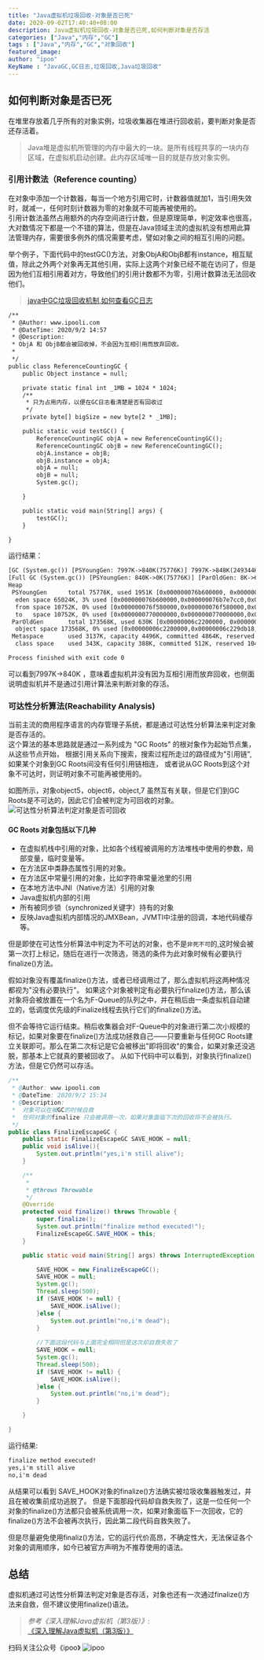 ```yaml
---
title: "Java虚拟机垃圾回收-对象是否已死"
date: 2020-09-02T17:40:40+08:00
description: Java虚拟机垃圾回收-对象是否已死,如何判断对象是否存活
categories: ["Java","内存","GC"]
tags : ["Java","内存","GC","对象回收"]
featured_image:
author: "ipoo"
KeyName : "JavaGC,GC日志,垃圾回收,Java垃圾回收"
---
```


## 如何判断对象是否已死
在堆里存放着几乎所有的对象实例，垃圾收集器在堆进行回收前，要判断对象是否还存活着。
> Java堆是虚拟机所管理的内存中最大的一块。是所有线程共享的一块内存区域，在虚拟机启动创建。此内存区域唯一目的就是存放对象实例。

### 引用计数法（Reference counting）
在对象中添加一个计数器，每当一个地方引用它时，计数器值就加1，当引用失效时，就减一，任何时刻计数器为零的对象就不可能再被使用的。</br>
引用计数法虽然占用额外的内存空间进行计数，但是原理简单，判定效率也很高，大对数情况下都是一个不错的算法，但是在Java领域主流的虚拟机没有想用此算法管理内存，需要很多例外的情况需要考虑，譬如对象之间的相互引用的问题。

举个例子，下面代码中的testGC()方法，对象ObjA和ObjB都有instance，相互赋值，除此之外两个对象再无其他引用，实际上这两个对象已经不能在访问了，但是因为他们互相引用着对方，导致他们的引用计数都不为零，引用计数算法无法回收他们。

> [java中GC垃圾回收机制,如何查看GC日志](https://www.ipooli.com/2020/05/javagccheck/)

```txt
/**
 * @Author: www.ipooli.com
 * @DateTime: 2020/9/2 14:57
 * @Description:
 * ObjA 和 ObjB都会被回收掉，不会因为互相引用而放弃回收。
 *
 */
public class ReferenceCountingGC {
    public Object instance = null;

    private static final int _1MB = 1024 * 1024;
    /**
     * 只为占用内存，以便在GC日志看清楚是否有回收过
     */
    private byte[] bigSize = new byte[2 * _1MB];

    public static void testGC() {
        ReferenceCountingGC objA = new ReferenceCountingGC();
        ReferenceCountingGC objB = new ReferenceCountingGC();
        objA.instance = objB;
        objB.instance = objA;
        objA = null;
        objB = null;
        System.gc();

    }

    public static void main(String[] args) {
        testGC();
    }

}

```
运行结果：
```txt
[GC (System.gc()) [PSYoungGen: 7997K->840K(75776K)] 7997K->848K(249344K), 0.0012598 secs] [Times: user=0.00 sys=0.00, real=0.00 secs] 
[Full GC (System.gc()) [PSYoungGen: 840K->0K(75776K)] [ParOldGen: 8K->630K(173568K)] 848K->630K(249344K), [Metaspace: 3122K->3122K(1056768K)], 0.0043636 secs] [Times: user=0.00 sys=0.00, real=0.00 secs] 
Heap
 PSYoungGen      total 75776K, used 1951K [0x000000076b600000, 0x0000000770a80000, 0x00000007c0000000)
  eden space 65024K, 3% used [0x000000076b600000,0x000000076b7e7cc0,0x000000076f580000)
  from space 10752K, 0% used [0x000000076f580000,0x000000076f580000,0x0000000770000000)
  to   space 10752K, 0% used [0x0000000770000000,0x0000000770000000,0x0000000770a80000)
 ParOldGen       total 173568K, used 630K [0x00000006c2200000, 0x00000006ccb80000, 0x000000076b600000)
  object space 173568K, 0% used [0x00000006c2200000,0x00000006c229db18,0x00000006ccb80000)
 Metaspace       used 3137K, capacity 4496K, committed 4864K, reserved 1056768K
  class space    used 343K, capacity 388K, committed 512K, reserved 1048576K

Process finished with exit code 0

```

可以看到7997K->840K ，意味着虚拟机并没有因为互相引用而放弃回收，也侧面说明虚拟机并不是通过引用计算法来判断对象的存活。


### 可达性分析算法(Reachability Analysis)

当前主流的商用程序语言的内存管理子系统，都是通过可达性分析算法来判定对象是否存活的。</br>
这个算法的基本思路就是通过一系列成为 "GC Roots" 的根对象作为起始节点集，从这些节点开始，
根据引用关系向下搜索，搜索过程所走过的路径成为"引用链",如果某个对象到GC Roots间没有任何引用链相连，
或者说从GC Roots到这个对象不可达时，则证明对象不可能再被使用的。

如图所示，对象object5，object6，object,7 虽然互有关联，但是它们到GC Roots是不可达的，因此它们会被判定为可回收的对象。
![可达性分析算法判定对象是否可回收](http://oss.ipooli.com/uploads%2F2020%2F09%2F02%2FGC%20Roots.png?Expires=1599036647)
#### GC Roots 对象包括以下几种
- 在虚拟机栈中引用的对象，比如各个线程被调用的方法堆栈中使用的参数，局部变量，临时变量等。
- 在方法区中类静态属性引用的对象。
- 在方法区中常量引用的对象，比如字符串常量池里的引用
- 在本地方法中JNI（Native方法）引用的对象
- Java虚拟机内部的引用
- 所有被同步锁（synchronized关键字）持有的对象
- 反映Java虚拟机内部情况的JMXBean，JVMTI中注册的回调，本地代码缓存等。

但是即使在可达性分析算法中判定为不可达的对象，也不是`非死不可`的,这时候会被第一次打上标记，随后在进行一次筛选，筛选的条件为此对象时候有必要执行finalize()方法。

假如对象没有覆盖finalize()方法，或者已经调用过了，那么虚拟机将这两种情况都视为"没有必要执行"。
如果这个对象被判定有必要执行finalize()方法，那么该对象将会被放置在一个名为F-Queue的队列之中，并在稍后由一条虚拟机自动建立的，低调度优先级的Finalize线程去执行它们的finalize()方法。

但不会等待它运行结束。稍后收集器会对F-Queue中的对象进行第二次小规模的标记，如果对象要在finalize()方法成功拯救自己——只要重新与任何GC Roots建立关联即可。那么在第二次标记是它会被移出"即将回收"的集合，如果对象还没逃脱，那基本上它就真的要被回收了。
从如下代码中可以看到，对象执行finalize()方法，但是它仍然可以存活。
```java
/**
 * @Author: www.ipooli.com
 * @DateTime: 2020/9/2 15:34
 * @Description: 
 *  对象可以在被GC的时候自救
 *  任何对象的finalize 只会被调用一次，如果对象面临下次的回收将不会被执行。
 */
public class FinalizeEscapeGC {
    public static FinalizeEscapeGC SAVE_HOOK = null;
    public void isAlive(){
        System.out.println("yes,i'm still alive");
    }

    /**
     * 
     * @throws Throwable
     */
    @Override
    protected void finalize() throws Throwable {
        super.finalize();
        System.out.println("finalize method executed!");
        FinalizeEscapeGC.SAVE_HOOK = this;
    }

    public static void main(String[] args) throws InterruptedException {

        SAVE_HOOK = new FinalizeEscapeGC();
        SAVE_HOOK = null;
        System.gc();
        Thread.sleep(500);
        if (SAVE_HOOK != null) {
            SAVE_HOOK.isAlive();
        }else {
            System.out.println("no,i'm dead");
        }
    
        //下面这段代码与上面完全相同但是这次却自救失败了
        SAVE_HOOK = null;
        System.gc();
        Thread.sleep(500);
        if (SAVE_HOOK != null) {
            SAVE_HOOK.isAlive();
        }else {
            System.out.println("no,i'm dead");
        }

    }

}

```

运行结果:
```txt
finalize method executed!
yes,i'm still alive
no,i'm dead
```
从结果可以看到 SAVE_HOOK对象的finalize()方法确实被垃圾收集器触发过，并且在被收集前成功逃脱了。
但是下面那段代码却自救失败了，这是一位任何一个对象的finalize()方法都只会被系统调用一次，如果对象面临下一次回收，它的finalize()方法不会被再次执行，因此第二段代码自救失败了。

但是尽量避免使用finaliz()方法，它的运行代价高昂，不确定性大，无法保证各个对象的调用顺序，如今已被官方声明为不推荐使用的语法。


## 总结
虚拟机通过可达性分析算法判定对象是否存活，对象也还有一次通过finalize()方法来自救，但不建议使用finalize()语法。


> *参考《深入理解Java虚拟机（第3版）》*: [《深入理解Java虚拟机（第3版）》](https://book.douban.com/subject/34907497/)

扫码关注公众号《ipoo》
![ipoo](http://oss.ipooli.com/images/%E5%85%AC%E4%BC%97%E5%8F%B7code.jpg)